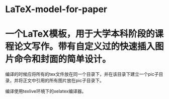 # LaTeX-model-for-paper
# 一个LaTeX模板，用于大学本科阶段的课程论文写作。带有自定义过的快速插入图片命令和封面的简单设计。
编译的时候应将所有的tex文件放在同一个目录下，并在该目录下建立一个pic子目录，并将正文中引用的所有图片放在pic子目录下。

编译使用texlive环境下的xelatex编译器。
